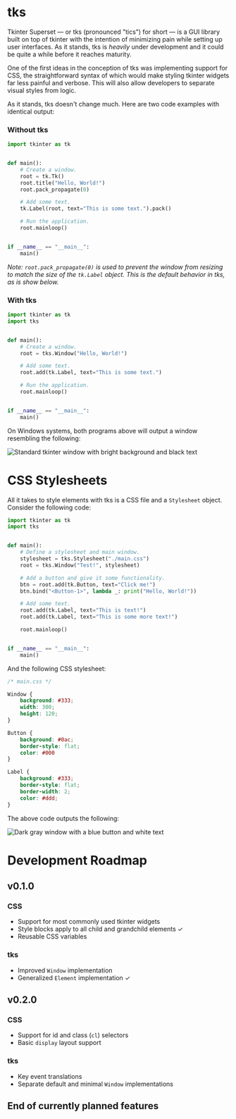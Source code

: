 # tks
Tkinter Superset &mdash; or tks (pronounced "tics") for short &mdash; is a GUI library built on top of tkinter with the intention of minimizing pain while setting up user interfaces. As it stands, tks is *heavily* under development and it could be quite a while before it reaches maturity.

One of the first ideas in the conception of tks was implementing support for CSS, the straightforward syntax of which would make styling tkinter widgets far less painful and verbose. This will also allow developers to separate visual styles from logic.

As it stands, tks doesn't change much. Here are two code examples with identical output:

### Without tks
```python
import tkinter as tk


def main():
    # Create a window.
    root = tk.Tk()
    root.title("Hello, World!")
    root.pack_propagate(0)

    # Add some text.
    tk.Label(root, text="This is some text.").pack()

    # Run the application.
    root.mainloop()


if __name__ == "__main__":
    main()
```
*Note: `root.pack_propagate(0)` is used to prevent the window from resizing to match the size of the `tk.Label` object. This is the default behavior in tks, as is show below.*

### With tks
```python
import tkinter as tk
import tks


def main():
    # Create a window.
    root = tks.Window("Hello, World!")

    # Add some text.
    root.add(tk.Label, text="This is some text.")

    # Run the application.
    root.mainloop()


if __name__ == "__main__":
    main()
```

On Windows systems, both programs above will output a window resembling the following:

![Standard tkinter window with bright background and black text](../media/images/before.jpg)

# CSS Stylesheets

All it takes to style elements with tks is a CSS file and a `Stylesheet` object. Consider the following code:

```python
import tkinter as tk
import tks


def main():
    # Define a stylesheet and main window.
    stylesheet = tks.Stylesheet("./main.css")
    root = tks.Window("Test!", stylesheet)

    # Add a button and give it some functionality.
    btn = root.add(tk.Button, text="Click me!")
    btn.bind("<Button-1>", lambda _: print("Hello, World!"))

    # Add some text.
    root.add(tk.Label, text="This is text!")
    root.add(tk.Label, text="This is some more text!")

    root.mainloop()


if __name__ == "__main__":
    main()

```

And the following CSS stylesheet:

```css
/* main.css */

Window {
    background: #333;
    width: 300;
    height: 120;
}

Button {
    background: #0ac;
    border-style: flat;
    color: #000
}

Label {
    background: #333;
    border-style: flat;
    border-width: 2;
    color: #ddd;
}
```

The above code outputs the following:

![Dark gray window with a blue button and white text](../media/images/after.jpg)

# Development Roadmap

## v0.1.0

### CSS
* Support for most commonly used tkinter widgets
* Style blocks apply to all child and grandchild elements &check;
* Reusable CSS variables

### tks
* Improved `Window` implementation
* Generalized `Element` implementation &check;

## v0.2.0

### CSS
* Support for id and class (`cl`) selectors
* Basic `display` layout support

### tks
* Key event translations
* Separate default and minimal `Window` implementations

## End of currently planned features